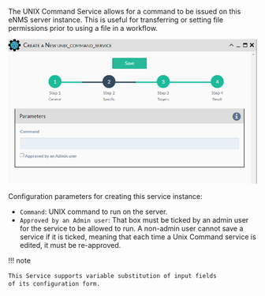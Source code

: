 The UNIX Command Service allows for a command to be issued on this eNMS
server instance. This is useful for transferring or setting file
permissions prior to using a file in a workflow.

![UNIX Command Service](../../_static/automation/builtin_service_types/unix_command.png)

Configuration parameters for creating this service instance: 

- `Command`: UNIX command to run on the server.
- `Approved by an Admin user`:  That box must be ticked by an admin user for
  the service to be allowed to run. A non-admin user cannot save a service if
  it is ticked, meaning that each time a Unix Command service is edited, it
  must be re-approved.

!!! note

    This Service supports variable substitution of input fields 
    of its configuration form.
